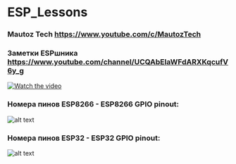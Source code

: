 # ESP_Lessons
### Mautoz Tech https://www.youtube.com/c/MautozTech
### Заметки ESPшника https://www.youtube.com/channel/UCQAbEIaWFdARXKqcufV6y_g
[![Watch the video](https://img.youtube.com/vi/a1JU4N7S38M/maxresdefault.jpg)](https://www.youtube.com/watch?v=a1JU4N7S38M)

### Номера пинов ESP8266 - ESP8266 GPIO pinout:
![alt text](https://i2.wp.com/mechatronicsblog.com/wp-content/uploads/2019/02/NodeMCU_V2_v2.png?ssl=1)

### Номера пинов ESP32 - ESP32 GPIO pinout:
![alt text](https://myrobot.ru/wiki/uploads/Experiences/esp32_pinout.png)

